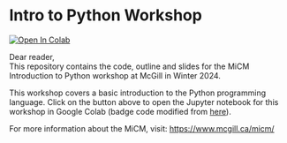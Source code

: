 # Intro to Python Workshop

[![Open In Colab](https://colab.research.google.com/assets/colab-badge.svg)](https://colab.research.google.com/github/bzrudski/micm_intro_to_python_winter_2024/blob/main/code/IntroToPythonBZR.ipynb)

Dear reader,  
This repository contains the code, outline and slides for the MiCM Introduction 
to Python workshop at McGill in Winter 2024.

This workshop covers a basic introduction to the Python programming language. Click on the button above to open the Jupyter notebook for this workshop in Google Colab (badge code modified from [here](https://colab.research.google.com/github/googlecolab/colabtools/blob/master/notebooks/colab-github-demo.ipynb#scrollTo=8QAWNjizy_3O)).

For more information about the MiCM, visit: https://www.mcgill.ca/micm/